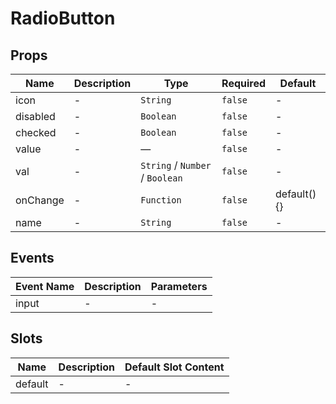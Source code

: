 # RadioButton

## Props

<!-- @vuese:RadioButton:props:start -->
|Name|Description|Type|Required|Default|
|---|---|---|---|---|
|icon|-|`String`|`false`|-|
|disabled|-|`Boolean`|`false`|-|
|checked|-|`Boolean`|`false`|-|
|value|-|—|`false`|-|
|val|-|`String` /  `Number` /  `Boolean`|`false`|-|
|onChange|-|`Function`|`false`|default() {}|
|name|-|`String`|`false`|-|

<!-- @vuese:RadioButton:props:end -->


## Events

<!-- @vuese:RadioButton:events:start -->
|Event Name|Description|Parameters|
|---|---|---|
|input|-|-|

<!-- @vuese:RadioButton:events:end -->


## Slots

<!-- @vuese:RadioButton:slots:start -->
|Name|Description|Default Slot Content|
|---|---|---|
|default|-|-|

<!-- @vuese:RadioButton:slots:end -->


